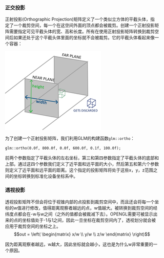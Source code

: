 ### 正交投影

正射投影\(Orthographic Projection\)矩阵定义了一个类似立方体的平截头体，指定了一个裁剪空间，每一个在这空间外面的顶点都会被裁剪。创建一个正射投影矩阵需要指定可见平截头体的宽、高和长度。所有在使用正射投影矩阵转换到裁剪空间后如果还处于这个平截头体里面的坐标就不会被裁剪。它的平截头体看起来像一个容器：

![](/OPENGL/images/orthographic_frustum.png)

为了创建一个正射投影矩阵，我们利用GLM的构建函数`glm::ortho`：

```
glm::ortho(0.0f, 800.0f, 0.0f, 600.0f, 0.1f, 100.0f);
```

前两个参数指定了平截头体的左右坐标，第三和第四参数指定了平截头体的底部和上部。通过这四个参数我们定义了近平面和远平面的大小，然后第五和第六个参数则定义了近平面和远平面的距离。这个指定的投影矩阵将处于这些x，y，z范围之间的坐标转换到标准化设备坐标系中。

### 透视投影

透视投影矩阵不但会将位于视锥内部的点投影到裁剪空间中，而且还会将每一个坐标的w值进行修改，值得距离观察者越远的点，w值越大。被转换到裁剪空间的经纬度点都会在-w与w之间（之外的值都会被裁减下去）。OPENGL需要可被显示出来的点的坐标值处于-1与1之间，因此一旦坐标在裁剪空间内了，透视划分就会被应用于裁剪空间的坐标之上。  
$$out = 
\left(
\begin{matrix}
x/w \\
y/w \\
z/w
\end{matrix}
\right)$$

因为距离观察者越远，w越大，因此坐标就会越小，这也是为什么w非常重要的一个原因。



